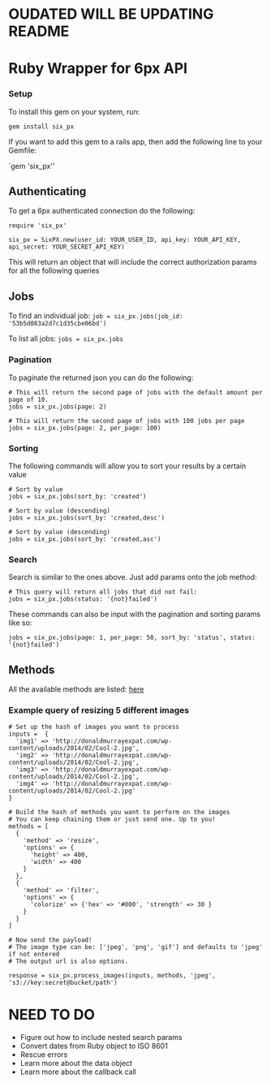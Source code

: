 # OUDATED WILL BE UPDATING README

# Ruby Wrapper for 6px API

### Setup

To install this gem on your system, run:

`gem install six_px`

If you want to add this gem to a rails app, then add the following line to your Gemfile:

`gem 'six_px''

## Authenticating

To get a 6px authenticated connection do the following:

<pre><code>require 'six_px'

six_px = SixPX.new(user_id: YOUR_USER_ID, api_key: YOUR_API_KEY, api_secret: YOUR_SECRET_API_KEY)
</code></pre>

This will return an object that will include the correct authorization params for all the following queries

## Jobs

To find an individual job: `job = six_px.jobs(job_id: '53b5d083a2d7c1d35cbe06bd')`

To list all jobs: `jobs = six_px.jobs`

### Pagination

To paginate the returned json you can do the following:

<pre><code># This will return the second page of jobs with the default amount per page of 10.
jobs = six_px.jobs(page: 2)

# This will return the second page of jobs with 100 jobs per page
jobs = six_px.jobs(page: 2, per_page: 100)
</code></pre>

### Sorting

The following commands will allow you to sort your results by a certain value

<pre><code># Sort by value
jobs = six_px.jobs(sort_by: 'created')

# Sort by value (descending)
jobs = six_px.jobs(sort_by: 'created,desc')

# Sort by value (descending)
jobs = six_px.jobs(sort_by: 'created,asc')
</code></pre>

### Search

Search is similar to the ones above. Just add params onto the job method:

<pre><code># This query will return all jobs that did not fail:
jobs = six_px.jobs(status: '{not}failed')
</code></pre>

These commands can also be input with the pagination and sorting params like so:

`jobs = six_px.jobs(page: 1, per_page: 50, sort_by: 'status', status: '{not}failed')`

## Methods

All the available methods are listed: [here](https://github.com/6px-io/6px-api-docs#methods)

### Example query of resizing 5 different images
<pre><code># Set up the hash of images you want to process
inputs =  {
  'img1' => 'http://donaldmurrayexpat.com/wp-content/uploads/2014/02/Cool-2.jpg',
  'img2' => 'http://donaldmurrayexpat.com/wp-content/uploads/2014/02/Cool-2.jpg',
  'img3' => 'http://donaldmurrayexpat.com/wp-content/uploads/2014/02/Cool-2.jpg',
  'img4' => 'http://donaldmurrayexpat.com/wp-content/uploads/2014/02/Cool-2.jpg'
}

# Build the hash of methods you want to perform on the images
# You can keep chaining them or just send one. Up to you!
methods = [
  {
    'method' => 'resize',
    'options' => {
      'height' => 400,
      'width' => 400
    }
  },
  {
    'method' => 'filter',
    'options' => {
      'colorize' => {'hex' => '#000', 'strength' => 30 }
    }
  }
]

# Now send the payload!
# The image type can be: ['jpeg', 'png', 'gif'] and defaults to 'jpeg' if not entered
# The output url is also options.

response = six_px.process_images(inputs, methods, 'jpeg', 's3://key:secret@bucket/path')
</code></pre>


# NEED TO DO
 * Figure out how to include nested search params
 * Convert dates from Ruby object to ISO 8601
 * Rescue errors
 * Learn more about the data object
 * Learn more about the callback call

